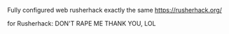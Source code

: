 Fully configured web rusherhack exactly the same
https://rusherhack.org/

for Rusherhack: DON'T RAPE ME THANK YOU, LOL
